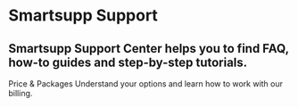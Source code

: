 # Smartsupp Support
## Smartsupp Support Center helps you to find FAQ, how-to guides and step-by-step tutorials.
Price & Packages 
Understand your options and learn how to work with our billing.

